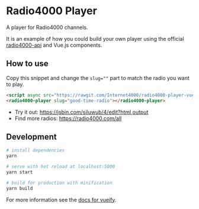 # Radio4000 Player

A player for Radio4000 channels.

It is an example of how you could build your own player using the official [radio4000-api](https://github.com/internet4000/radio4000-api) and Vue.js components.

## How to use

Copy this snippet and change the `slug=""` part to match the radio you want to play. 

```html
<script async src="https://rawgit.com/Internet4000/radio4000-player-vue/master/dist/radio4000-player.min.js"></script>
<radio4000-player slug="good-time-radio"></radio4000-player>
```

- Try it out: https://jsbin.com/siluwub/4/edit?html,output
- Find more radios: https://radio4000.com/all

## Development

``` bash
# install dependencies
yarn

# serve with hot reload at localhost:5000
yarn start

# build for production with minification
yarn build
```

For more information see the [docs for vueify](https://github.com/vuejs/vueify).

